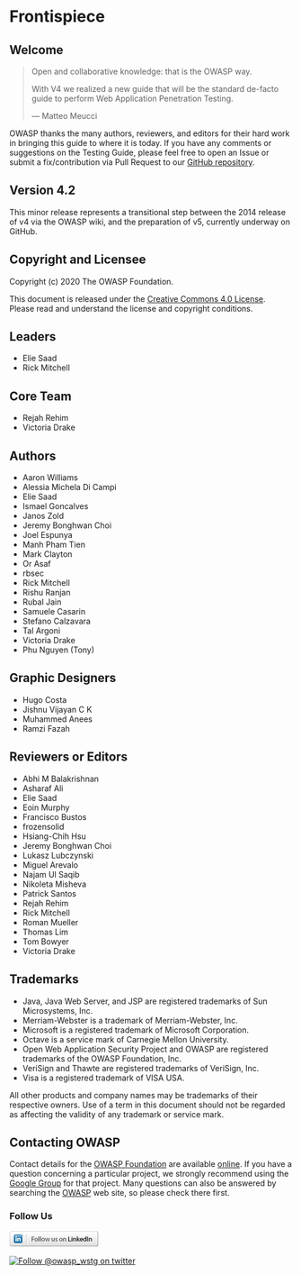 # Frontispiece

## Welcome

> Open and collaborative knowledge: that is the OWASP way.
>
> With V4 we realized a new guide that will be the standard de-facto guide to perform Web Application Penetration Testing.
>
> — Matteo Meucci

OWASP thanks the many authors, reviewers, and editors for their hard work in bringing this guide to where it is today. If you have any comments or suggestions on the Testing Guide, please feel free to open an Issue or submit a fix/contribution via Pull Request to our [GitHub repository](https://github.com/OWASP/wstg/).

## Version 4.2

This minor release represents a transitional step between the 2014 release of v4 via the OWASP wiki, and the preparation of v5, currently underway on GitHub.

## Copyright and Licensee

Copyright (c) 2020 The OWASP Foundation.

This document is released under the [Creative Commons 4.0 License](https://creativecommons.org/licenses/by-sa/4.0/). Please read and understand the license and copyright conditions.

## Leaders

- Elie Saad
- Rick Mitchell

## Core Team

- Rejah Rehim
- Victoria Drake

## Authors

- Aaron Williams
- Alessia Michela Di Campi
- Elie Saad
- Ismael Goncalves
- Janos Zold
- Jeremy Bonghwan Choi
- Joel Espunya
- Manh Pham Tien
- Mark Clayton
- Or Asaf
- rbsec
- Rick Mitchell
- Rishu Ranjan
- Rubal Jain
- Samuele Casarin
- Stefano Calzavara
- Tal Argoni
- Victoria Drake
- Phu Nguyen (Tony)

## Graphic Designers

- Hugo Costa
- Jishnu Vijayan C K
- Muhammed Anees
- Ramzi Fazah

## Reviewers or Editors

- Abhi M Balakrishnan
- Asharaf Ali
- Elie Saad
- Eoin Murphy
- Francisco Bustos
- frozensolid
- Hsiang-Chih Hsu
- Jeremy Bonghwan Choi
- Lukasz Lubczynski
- Miguel Arevalo
- Najam Ul Saqib
- Nikoleta Misheva
- Patrick Santos
- Rejah Rehim
- Rick Mitchell
- Roman Mueller
- Thomas Lim
- Tom Bowyer
- Victoria Drake

## Trademarks

- Java, Java Web Server, and JSP are registered trademarks of Sun Microsystems, Inc.
- Merriam-Webster is a trademark of Merriam-Webster, Inc.
- Microsoft is a registered trademark of Microsoft Corporation.
- Octave is a service mark of Carnegie Mellon University.
- Open Web Application Security Project and OWASP are registered trademarks of the OWASP Foundation, Inc.
- VeriSign and Thawte are registered trademarks of VeriSign, Inc.
- Visa is a registered trademark of VISA USA.

All other products and company names may be trademarks of their respective owners. Use of a term in this document should not be regarded as affecting the validity of any trademark or service mark.

## Contacting OWASP

Contact details for the [OWASP Foundation](https://owasp.org/) are available [online](https://owasp.org/contact/). If you have a question concerning a particular project, we strongly recommend using the [Google Group](https://groups.google.com/a/owasp.org/forum/) for that project. Many questions can also be answered by searching the [OWASP](https://owasp.org/) web site, so please check there first.

### Follow Us

[![Follow OWASP on LinkedIn](images/follow_badge.png)](https://www.linkedin.com/company/owasp/)

[![Follow @owasp_wstg on twitter](https://img.shields.io/twitter/follow/owasp_wstg?style=social)](https://twitter.com/owasp_wstg)
